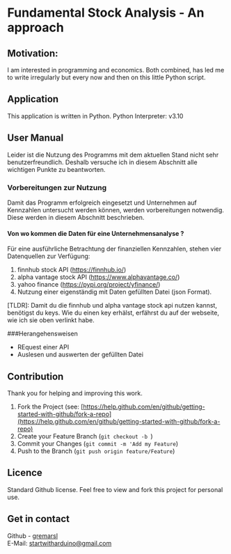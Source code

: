 # Fundamental Stock Analysis - An approach

## Motivation:
I am interested in programming and economics. Both combined, has led me to write irregularly but every now and then on this little Python script.

## Application
This application is written in Python. Python Interpreter: v3.10

## User Manual
Leider ist die Nutzung des Programms mit dem aktuellen Stand nicht sehr benutzerfreundlich.
Deshalb versuche ich in diesem Abschnitt alle wichtigen Punkte zu beantworten.

### Vorbereitungen zur Nutzung 
Damit das Programm erfolgreich eingesetzt und Unternehmen auf Kennzahlen untersucht werden können, werden vorbereitungen notwendig. 
Diese werden in diesem Abschnitt beschrieben. 

#### Von wo kommen die Daten für eine Unternehmensanalyse ?
Für eine ausführliche Betrachtung der finanziellen Kennzahlen, stehen vier Datenquellen zur Verfügung: 
1. finnhub stock API  (https://finnhub.io/)
2. alpha vantage stock API (https://www.alphavantage.co/)
3. yahoo finance (https://pypi.org/project/yfinance/)
4. Nutzung einer eigenständig mit Daten gefüllten Datei (json Format).

[TLDR]: Damit du die finnhub und alpha vantage stock api nutzen kannst, benötigst du keys. Wie du einen key erhälst, erfährst du auf der webseite, wie ich sie oben verlinkt habe.


###Herangehensweisen 
- REquest einer API 
- Auslesen und auswerten der gefüllten Datei

## Contribution
Thank you for helping and improving this work. 

1. Fork the Project (see: [https://help.github.com/en/github/getting-started-with-github/fork-a-repo](https://help.github.com/en/github/getting-started-with-github/fork-a-repo)
2. Create your Feature Branch (`git checkout -b `)
3. Commit your Changes (`git commit -m 'Add my Feature`)
4. Push to the Branch (`git push origin feature/Feature`)

## Licence
Standard Github license. Feel free to view and fork this project for personal use.

## Get in contact 
Github - [gremarsl](https://github.com/gremarsl)\
E-Mail:  [startwitharduino@gmail.com ](startwitharduino@gmail.com)